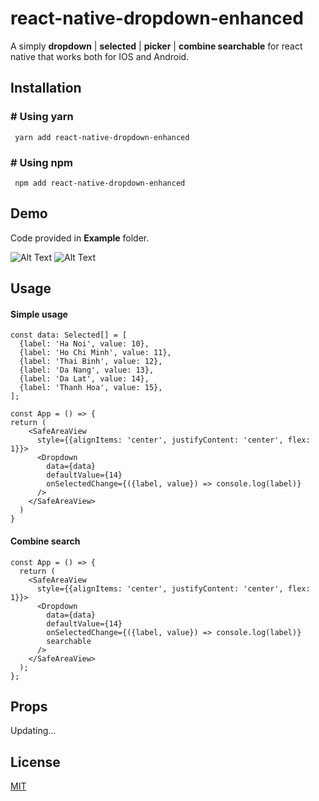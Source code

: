# react-native-dropdown-enhanced

A simply **dropdown** | **selected** | **picker** | **combine searchable** for react native that works both for IOS and Android.

## Installation

### # Using yarn

     yarn add react-native-dropdown-enhanced

### # Using npm

     npm add react-native-dropdown-enhanced

## Demo

Code provided in **Example** folder.

![Alt Text](https://media.giphy.com/media/23hSSFYlEwbxILFtGR/giphy.gif)   ![Alt Text](https://media.giphy.com/media/SNLvUS2gqO3DdOOiL3/giphy.gif)

## Usage

#### Simple usage

```
const data: Selected[] = [
  {label: 'Ha Noi', value: 10},
  {label: 'Ho Chi Minh', value: 11},
  {label: 'Thai Binh', value: 12},
  {label: 'Da Nang', value: 13},
  {label: 'Da Lat', value: 14},
  {label: 'Thanh Hoa', value: 15},
];

const App = () => {
return (
    <SafeAreaView
      style={{alignItems: 'center', justifyContent: 'center', flex: 1}}>
      <Dropdown
        data={data}
        defaultValue={14}
        onSelectedChange={({label, value}) => console.log(label)}
      />
    </SafeAreaView>
  )
}
```

#### Combine search

```
const App = () => {
  return (
    <SafeAreaView
      style={{alignItems: 'center', justifyContent: 'center', flex: 1}}>
      <Dropdown
        data={data}
        defaultValue={14}
        onSelectedChange={({label, value}) => console.log(label)}
        searchable
      />
    </SafeAreaView>
  );
};
```

## Props

Updating...

## License

[MIT](https://choosealicense.com/licenses/mit/)
